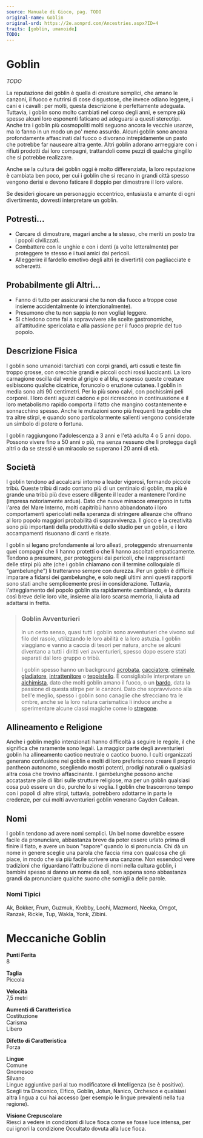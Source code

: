 ```yaml
---
source: Manuale di Gioco, pag. TODO
original-name: Goblin
original-srd: https://2e.aonprd.com/Ancestries.aspx?ID=4
traits: [goblin, umanoide]
TODO:
---
```


# Goblin

_TODO_

La reputazione dei goblin è quella di creature semplici, che amano le canzoni,
il fuoco e nutrirsi di cose disgustose, che invece odiano leggere, i cani e i
cavalli: per molti, questa descrizione è perfettamente adeguata. Tuttavia, i
goblin sono molto cambiati nel corso degli anni, e sempre più spesso alcuni loro
esponenti faticano ad adeguarsi a questi stereotipi. Anche tra i goblin più
cosmopoliti molti seguono ancora le vecchie usanze, ma lo fanno in un modo un
po' meno assurdo. Alcuni goblin sono ancora profondamente affascinati dal fuoco
o divorano intrepidamente un pasto che potrebbe far nauseare altra gente. Altri
goblin adorano armeggiare con i rifiuti prodotti dai loro compagni, trattandoli
come pezzi di qualche gingillo che si potrebbe realizzare.

Anche se la cultura dei goblin oggi è molto differenziata, la loro reputazione è
cambiata ben poco, per cui i goblin che si recano in grandi città spesso vengono
derisi e devono faticare il doppio per dimostrare il loro valore.

Se desideri giocare un personaggio eccentrico, entusiasta e amante di ogni
divertimento, dovresti interpretare un goblin.

## Potresti...

- Cercare di dimostrare, magari anche a te stesso, che meriti un posto tra i
  popoli civilizzati.
- Combattere con le unghie e con i denti (a volte letteralmente) per proteggere
  te stesso e i tuoi amici dai pericoli.
- Alleggerire il fardello emotivo degli altri (e divertirti) con pagliacciate e
  scherzetti.

## Probabilmente gli Altri...

- Fanno di tutto per assicurarsi che tu non dia fuoco a troppe cose insieme
  accidentalmente (o intenzionalmente).
- Presumono che tu non sappia (o non voglia) leggere.
- Si chiedono come fai a sopravvivere alle scelte gastronomiche, all'attitudine
  spericolata e alla passione per il fuoco proprie del tuo popolo.

## Descrizione Fisica

I goblin sono umanoidi tarchiati con corpi grandi, arti ossuti e teste fin
troppo grosse, con orecchie grandi e piccoli occhi rossi luccicanti. La loro
carnagione oscilla dal verde al grigio e al blu, e spesso queste creature
esibiscono qualche cicatrice, foruncolo o eruzione cutanea. I goblin in media
sono alti 90 centimetri. Per lo più sono calvi, con pochissimi peli corporei. I
loro denti aguzzi cadono e poi ricrescono in continuazione e il loro metabolismo
rapido comporta il fatto che mangino costantemente e sonnacchino spesso. Anche
le mutazioni sono più frequenti tra goblin che tra altre stirpi, e quando sono
particolarmente salienti vengono considerate un simbolo di potere o fortuna.

I goblin raggiungono l'adolescenza a 3 anni e l'età adulta 4 o 5 anni dopo.
Possono vivere fino a 50 anni o più, ma senza nessuno che li protegga dagli
altri o da se stessi è un miracolo se superano i 20 anni di età.

## Società

I goblin tendono ad accalcarsi intorno a leader vigorosi, formando piccole
tribù. Queste tribù di rado contano più di un centinaio di goblin, ma più è
grande una tribù più deve essere diligente il leader a mantenere l'ordine
(impresa notoriamente ardua). Dato che nuove minacce emergono in tutta l'area
del Mare Interno, molti capitribù hanno abbandonato i loro comportamenti
spericolati nella speranza di stringere alleanze che offrano al loro popolo
maggiori probabilità di sopravvivenza. Il gioco e la creatività sono più
importanti della produttività e dello studio per un goblin, e i loro
accampamenti risuonano di canti e risate.

I goblin si legano profondamente ai loro alleati, proteggendo strenuamente quei
compagni che li hanno protetti o che li hanno ascoltati empaticamente. Tendono a
presumere, per proteggersi dai pericoli, che i rappresentanti delle stirpi più
alte (che i goblin chiamano con il termine colloquiale di "gambelunghe") li
tratteranno sempre con durezza. Per un goblin è difficile imparare a fidarsi dei
gambelunghe, e solo negli ultimi anni questi rapporti sono stati anche
semplicemente presi in considerazione. Tuttavia, l'atteggiamento del popolo
goblin sta rapidamente cambiando, e la durata così breve delle loro vite,
insieme alla loro scarsa memoria, li aiuta ad adattarsi in fretta.

> ### Goblin Avventurieri
>
> In un certo senso, quasi tutti i goblin sono avventurieri che vivono sul filo
> del rasoio, utilizzando le loro abilità e la loro astuzia. I goblin viaggiano
> e vanno a caccia di tesori per natura, anche se alcuni diventano a tutti i
> diritti veri avventurieri, spesso dopo essere stati separati dal loro gruppo o
> tribù.
>
> I goblin spesso hanno un background [acrobata](/background/acrobata),
> [cacciatore](/background/cacciatore), [criminale](/background/criminale),
> [gladiatore](/background/gladiatore),
> [intrattenitore](/background/intrattenitore) o
> [teppistello](/background/teppistello). È consigliabile interpretare un
> [alchimista](/classi/alchimista), dato che molti goblin amano il fuoco, o un
> [bardo](/classi/bardo), data la passione di questa stirpe per le canzoni. Dato
> che sopravvivono alla bell'e meglio, spesso i goblin sono canaglie che
> sfrecciano tra le ombre, anche se la loro natura carismatica li induce anche a
> sperimentare alcune classi magiche come lo [stregone](/classi/stregone).

## Allineamento e Religione

Anche i goblin meglio intenzionati hanno difficoltà a seguire le regole, il che
significa che raramente sono legali. La maggior parte degli avventurieri goblin
ha allineamento caotico neutrale o caotico buono. I culti organizzati generano
confusione nei goblin e molti di loro preferiscono creare il proprio pantheon
autonomo, scegliendo mostri potenti, prodigi naturali o qualsiasi altra cosa che
trovino affascinante. I gambelunghe possono anche accatastare pile di libri
sulle strutture religiose, ma per un goblin qualsiasi cosa può essere un dio,
purché lo si voglia. I goblin che trascorrono tempo con i popoli di altre
stirpi, tuttavia, potrebbero adottarne in parte le credenze, per cui molti
avventurieri goblin venerano Cayden Cailean.

## Nomi

I goblin tendono ad avere nomi semplici. Un bel nome dovrebbe essere facile da
pronunciare, abbastanza breve da poter essere urlato prima di finire il fiato, e
avere un buon "sapore" quando lo si pronuncia. Chi dà un nome in genere sceglie
una parola che faccia rima con qualcosa che gli piace, in modo che sia più
facile scrivere una canzone. Non essendoci vere tradizioni che riguardano
l'attribuzione di nomi nella cultura goblin, i bambini spesso si danno un nome
da soli, non appena sono abbastanza grandi da pronunciare qualche suono che
somigli a delle parole.

### Nomi Tipici

Ak, Bokker, Frum, Guzmuk, Krobby, Loohi, Mazmord, Neeka, Omgot, Ranzak, Rickle,
Tup, Wakla, Yonk, Zibini.

# Meccaniche Goblin

**Punti Ferita**  
8

**Taglia**  
Piccola

**Velocità**  
7,5 metri

**Aumenti di Caratteristica**  
Costituzione  
Carisma  
Libero

**Difetto di Caratteristica**  
Forza

**Lingue**  
Comune  
Gnomesco  
Silvano  
Lingue aggiuntive pari al tuo modificatore di Intelligenza (se è positivo).
Scegli tra Draconico, Elfico, Goblin, Jotun, Nanico, Orchesco e qualsiasi altra
lingua a cui hai accesso (per esempio le lingue prevalenti nella tua regione).

**Visione Crepuscolare**  
Riesci a vedere in condizioni di luce fioca come se fosse luce intensa, per cui
ignori la condizione Occultato dovuta alla luce fioca.
